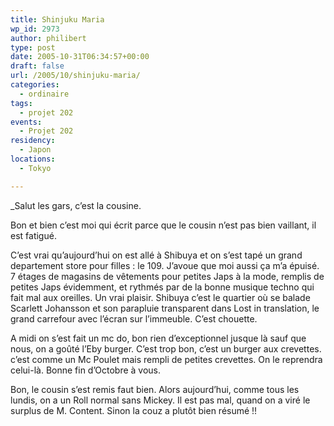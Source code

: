 ```yaml
---
title: Shinjuku Maria
wp_id: 2973
author: philibert
type: post
date: 2005-10-31T06:34:57+00:00
draft: false
url: /2005/10/shinjuku-maria/
categories:
  - ordinaire
tags:
  - projet 202
events:
  - Projet 202
residency:
  - Japon
locations:
  - Tokyo

---
```

_Salut les gars, c&rsquo;est la cousine.
  
Bon et bien c&rsquo;est moi qui écrit parce que le cousin n&rsquo;est pas bien vaillant, il est fatigué. </p> 

C&rsquo;est vrai qu&rsquo;aujourd&rsquo;hui on est allé à Shibuya et on s&rsquo;est tapé un grand departement store pour filles : le 109. J&rsquo;avoue que moi aussi ça m&rsquo;a épuisé. 7 étages de magasins de vêtements pour petites Japs à la mode, remplis de petites Japs évidemment, et rythmés par de la bonne musique techno qui fait mal aux oreilles. Un vrai plaisir. Shibuya c&rsquo;est le quartier où se balade Scarlett Johansson et son parapluie transparent dans Lost in translation, le grand carrefour avec l&rsquo;écran sur l&rsquo;immeuble. C&rsquo;est chouette.

A midi on s&rsquo;est fait un mc do, bon rien d&rsquo;exceptionnel jusque là sauf que nous, on a goûté l&rsquo;Eby burger. C&rsquo;est trop bon, c&rsquo;est un burger aux crevettes. c&rsquo;est comme un Mc Poulet mais rempli de petites crevettes. On le reprendra celui-là. Bonne fin d&rsquo;Octobre à vous.</em>

Bon, le cousin s&rsquo;est remis faut bien. Alors aujourd&rsquo;hui, comme tous les lundis, on a un Roll normal sans Mickey. Il est pas mal, quand on a viré le surplus de M. Content. Sinon la couz a plutôt bien résumé !!